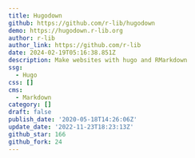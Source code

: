 ```yaml
---
title: Hugodown
github: https://github.com/r-lib/hugodown
demo: https://hugodown.r-lib.org
author: r-lib
author_link: https://github.com/r-lib
date: 2024-02-19T05:16:38.851Z
description: Make websites with hugo and RMarkdown
ssg:
  - Hugo
css: []
cms:
  - Markdown
category: []
draft: false
publish_date: '2020-05-18T14:26:06Z'
update_date: '2022-11-23T18:23:13Z'
github_star: 166
github_fork: 24
---
```

